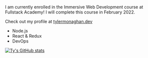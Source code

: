 I am currently enrolled in the Immersive Web Development course at Fullstack Academy! I will complete this course in February 2022.

Check out my profile at [tylermonaghan.dev](http://tylermonaghan.dev)

- Node.js
- React & Redux
- DevOps

[![Ty's GitHub stats](https://github-readme-stats.vercel.app/api?username=tymonaghan&count_private=true)](https://github.com/anuraghazra/github-readme-stats)

